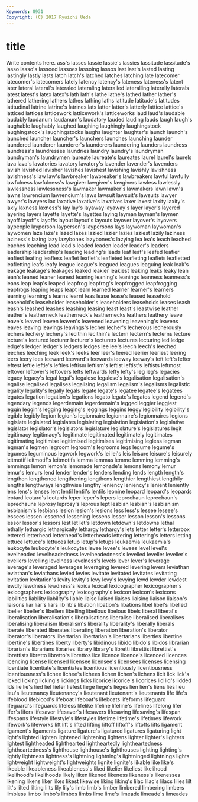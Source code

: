```yaml
---
Keywords: 8931 
Copyright: (C) 2017 Ryuichi Ueda
---
```


# title

Write contents here.
ass's lasses lassie lassie's lassies lassitude lassitude's lasso lasso's
lassoed lassoes lassoing lassos last last's lasted lasting lastingly lastly
lasts latch latch's latched latches latching late latecomer latecomer's latecomers
lately latency latency's lateness lateness's latent later lateral lateral's lateraled
lateraling lateralled lateralling laterally laterals latest latest's latex latex's lath
lath's lathe lathe's lathed lather lather's lathered lathering lathers lathes
lathing laths latitude latitude's latitudes latitudinal latrine latrine's latrines lats
latter latter's latterly lattice lattice's latticed lattices latticework latticework's latticeworks
laud laud's laudable laudably laudanum laudanum's laudatory lauded lauding lauds
laugh laugh's laughable laughably laughed laughing laughingly laughingstock laughingstock's laughingstocks
laughs laughter laughter's launch launch's launched launcher launcher's launchers launches
launching launder laundered launderer launderer's launderers laundering launders laundress laundress's
laundresses laundries laundry laundry's laundryman laundryman's laundrymen laureate laureate's laureates
laurel laurel's laurels lava lava's lavatories lavatory lavatory's lavender lavender's
lavenders lavish lavished lavisher lavishes lavishest lavishing lavishly lavishness lavishness's
law law's lawbreaker lawbreaker's lawbreakers lawful lawfully lawfulness lawfulness's lawgiver
lawgiver's lawgivers lawless lawlessly lawlessness lawlessness's lawmaker lawmaker's lawmakers lawn
lawn's lawns lawrencium lawrencium's laws lawsuit lawsuit's lawsuits lawyer lawyer's
lawyers lax laxative laxative's laxatives laxer laxest laxity laxity's laxly
laxness laxness's lay lay's layaway layaway's layer layer's layered layering
layers layette layette's layettes laying layman layman's laymen layoff layoff's
layoffs layout layout's layouts layover layover's layovers laypeople layperson layperson's
laypersons lays laywoman laywoman's laywomen laze laze's lazed lazes lazied
lazier lazies laziest lazily laziness laziness's lazing lazy lazybones lazybones's
lazying lea lea's leach leached leaches leaching lead lead's leaded
leaden leader leader's leaders leadership leadership's leading leading's leads leaf
leaf's leafed leafier leafiest leafing leafless leaflet leaflet's leafleted leafleting
leaflets leafletted leafletting leafs leafy league league's leagued leagues leaguing
leak leak's leakage leakage's leakages leaked leakier leakiest leaking leaks
leaky lean lean's leaned leaner leanest leaning leaning's leanings leanness
leanness's leans leap leap's leaped leapfrog leapfrog's leapfrogged leapfrogging leapfrogs
leaping leaps leapt learn learned learner learner's learners learning learning's
learns learnt leas lease lease's leased leasehold leasehold's leaseholder leaseholder's
leaseholders leaseholds leases leash leash's leashed leashes leashing leasing least
least's leastwise leather leather's leatherneck leatherneck's leathernecks leathers leathery leave
leave's leaved leaven leaven's leavened leavening leavening's leavens leaves leaving
leavings leavings's lecher lecher's lecherous lecherously lechers lechery lechery's lecithin
lecithin's lectern lectern's lecterns lecture lecture's lectured lecturer lecturer's lecturers
lectures lecturing led ledge ledge's ledger ledger's ledgers ledges lee
lee's leech leech's leeched leeches leeching leek leek's leeks leer
leer's leered leerier leeriest leering leers leery lees leeward leeward's
leewards leeway leeway's left left's lefter leftest leftie leftie's lefties
leftism leftism's leftist leftist's leftists leftmost leftover leftover's leftovers lefts
leftwards lefty lefty's leg leg's legacies legacy legacy's legal legal's
legalese legalese's legalisation legalisation's legalise legalised legalises legalising legalism legalism's
legalisms legalistic legality legality's legally legals legate legate's legatee legatee's
legatees legates legation legation's legations legato legato's legatos legend legend's
legendary legends legerdemain legerdemain's legged leggier leggiest leggin leggin's legging
legging's leggings leggins leggy legibility legibility's legible legibly legion legion's
legionnaire legionnaire's legionnaires legions legislate legislated legislates legislating legislation legislation's
legislative legislator legislator's legislators legislature legislature's legislatures legit legitimacy legitimacy's
legitimate legitimated legitimately legitimates legitimating legitimise legitimised legitimises legitimising legless
legman legman's legmen legroom legroom's legrooms legs legume legume's legumes
leguminous legwork legwork's lei lei's leis leisure leisure's leisurely leitmotif
leitmotif's leitmotifs lemma lemmas lemme lemming lemming's lemmings lemon lemon's
lemonade lemonade's lemons lemony lemur lemur's lemurs lend lender lender's
lenders lending lends length length's lengthen lengthened lengthening lengthens lengthier
lengthiest lengthily lengths lengthways lengthwise lengthy leniency leniency's lenient leniently
lens lens's lenses lent lentil lentil's lentils leonine leopard leopard's
leopards leotard leotard's leotards leper leper's lepers leprechaun leprechaun's leprechauns
leprosy leprosy's leprous lept lesbian lesbian's lesbianism lesbianism's lesbians lesion
lesion's lesions less less's lessee lessee's lessees lessen lessened lessening
lessens lesser lesson lesson's lessons lessor lessor's lessors lest let
let's letdown letdown's letdowns lethal lethally lethargic lethargically lethargy lethargy's
lets letter letter's letterbox lettered letterhead letterhead's letterheads lettering lettering's
letters letting lettuce lettuce's lettuces letup letup's letups leukaemia leukaemia's
leukocyte leukocyte's leukocytes levee levee's levees level level's levelheaded levelheadedness
levelheadedness's levelled leveller leveller's levellers levelling levelness levelness's levels lever
lever's leverage leverage's leveraged leverages leveraging levered levering levers leviathan
leviathan's leviathans levied levies levitate levitated levitates levitating levitation levitation's
levity levity's levy levy's levying lewd lewder lewdest lewdly lewdness
lewdness's lexica lexical lexicographer lexicographer's lexicographers lexicography lexicography's lexicon lexicon's
lexicons liabilities liability liability's liable liaise liaised liaises liaising liaison
liaison's liaisons liar liar's liars lib lib's libation libation's libations
libel libel's libelled libeller libeller's libellers libelling libellous libelous libels
liberal liberal's liberalisation liberalisation's liberalisations liberalise liberalised liberalises liberalising liberalism
liberalism's liberality liberality's liberally liberals liberate liberated liberates liberating liberation
liberation's liberator liberator's liberators libertarian libertarian's libertarians liberties libertine libertine's
libertines liberty liberty's libidinous libido libido's libidos librarian librarian's librarians
libraries library library's libretti librettist librettist's librettists libretto libretto's librettos
lice licence licence's licenced licences licencing license licensed licensee licensee's
licensees licenses licensing licentiate licentiate's licentiates licentious licentiously licentiousness licentiousness's
lichee lichee's lichees lichen lichen's lichens licit lick lick's licked
licking licking's lickings licks licorice licorice's licorices lid lid's lidded
lids lie lie's lied lief liefer liefest liege liege's lieges
lien lien's liens lies lieu lieu's lieutenancy lieutenancy's lieutenant lieutenant's
lieutenants life life's lifeblood lifeblood's lifeboat lifeboat's lifeboats lifeforms lifeguard
lifeguard's lifeguards lifeless lifelike lifeline lifeline's lifelines lifelong lifer lifer's
lifers lifesaver lifesaver's lifesavers lifesaving lifesaving's lifespan lifespans lifestyle lifestyle's
lifestyles lifetime lifetime's lifetimes lifework lifework's lifeworks lift lift's lifted
lifting liftoff liftoff's liftoffs lifts ligament ligament's ligaments ligature ligature's
ligatured ligatures ligaturing light light's lighted lighten lightened lightening lightens
lighter lighter's lighters lightest lightheaded lighthearted lightheartedly lightheartedness lightheartedness's lighthouse
lighthouse's lighthouses lighting lighting's lightly lightness lightness's lightning lightning's lightninged
lightnings lights lightweight lightweight's lightweights lignite lignite's likable like like's
likeable likeableness likeableness's liked likelier likeliest likelihood likelihood's likelihoods likely
liken likened likeness likeness's likenesses likening likens liker likes likest
likewise liking liking's lilac lilac's lilacs lilies lilt lilt's lilted
lilting lilts lily lily's limb limb's limber limbered limbering limbers
limbless limbo limbo's limbos limbs lime lime's limeade limeade's limeades
